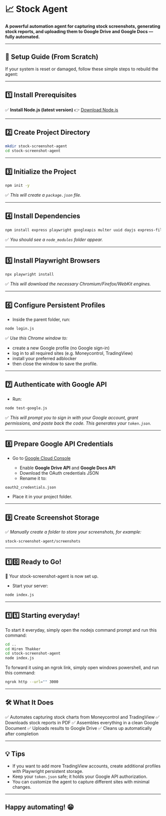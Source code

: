 # 📈 Stock Agent

**A powerful automation agent for capturing stock screenshots, generating stock reports, and uploading them to Google Drive and Google Docs — fully automated.**

---

## 🚀 Setup Guide (From Scratch)

If your system is reset or damaged, follow these simple steps to rebuild the agent:

---

## 1️⃣ Install Prerequisites

✅ **Install Node.js (latest version)**
👉 [Download Node.js](https://nodejs.org/)

---

## 2️⃣ Create Project Directory

```bash
mkdir stock-screenshot-agent
cd stock-screenshot-agent
```

---

## 3️⃣ Initialize the Project

```bash
npm init -y
```

✅ *This will create a `package.json` file.*

---

## 4️⃣ Install Dependencies

```bash
npm install express playwright googleapis multer uuid dayjs express-fileupload axios
```

✅ *You should see a `node_modules` folder appear.*

---

## 5️⃣ Install Playwright Browsers

```bash
npx playwright install
```

✅ *This will download the necessary Chromium/Firefox/WebKit engines.*

---

## 6️⃣ Configure Persistent Profiles

* Inside the parent folder, run:

```bash
node login.js
```

✅ *Use this Chrome window to:*

* create a new Google profile (no Google sign-in)
* log in to all required sites (e.g. Moneycontrol, TradingView)
* install your preferred adblocker
* then close the window to save the profile.

---

## 7️⃣ Authenticate with Google API

* Run:

```bash
node test-google.js
```

✅ *This will prompt you to sign in with your Google account, grant permissions, and paste back the code. This generates your `token.json`.*

---

## 8️⃣ Prepare Google API Credentials

* Go to [Google Cloud Console](https://console.cloud.google.com/)

  * Enable **Google Drive API** and **Google Docs API**
  * Download the OAuth credentials JSON
  * Rename it to:

```
oauth2_credentials.json
```

* Place it in your project folder.

---

## 9️⃣ Create Screenshot Storage

✅ *Manually create a folder to store your screenshots, for example:*

```
stock-screenshot-agent/screenshots
```

---

## 1️⃣0️⃣ Ready to Go!

🎉 Your stock-screenshot-agent is now set up.

* Start your server:

```bash
node index.js
```

---

## 1️⃣1️⃣ Starting everyday!

To start it everyday, simply open the nodejs command prompt and run this command:

```bash
cd ..
cd Hiren Thakker
cd stock-screenshot-agent
node index.js
```

To forward it using an ngrok link, simply open windows powershell, and run this command:

```bash
ngrok http --url="" 3000
```

---

## 🛠️ What It Does

✅ Automates capturing stock charts from Moneycontrol and TradingView
✅ Downloads stock reports in PDF
✅ Assembles everything in a clean Google Document
✅ Uploads results to Google Drive
✅ Cleans up automatically after completion

---

## 💡 Tips

* If you want to add more TradingView accounts, create additional profiles with Playwright persistent storage.
* Keep your `token.json` safe; it holds your Google API authorization.
* You can customize the agent to capture different sites with minimal changes.

---
**Happy automating!** 😁
---

